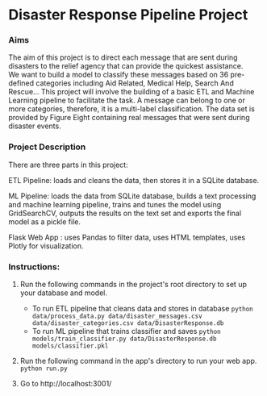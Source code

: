 # Disaster Response Pipeline Project

### Aims
The aim of this project is to direct each message  that are sent during disasters to the relief agency that can provide the quickest assistance.  
We want to build a model to classify these messages based on 36 pre-defined categories including Aid Related, Medical Help, Search And Rescue...
This project will involve the building of a basic ETL and Machine Learning pipeline to facilitate the task.
A message can belong to one or more categories, therefore, it is a multi-label classification.
The data set is provided by Figure Eight containing real messages that were sent during disaster events.

### Project Description
There are three parts in this project:

ETL Pipeline: loads and cleans the data, then stores it in a SQLite database.

ML Pipeline: loads the data from SQLite database, builds a text processing and machine learning pipeline, trains and tunes the model using GridSearchCV, outputs the results on the text set and exports the final model as a pickle file.

Flask Web App : uses Pandas to filter data, uses HTML templates, uses Plotly for visualization.

### Instructions:
1. Run the following commands in the project's root directory to set up your database and model.

    - To run ETL pipeline that cleans data and stores in database
        `python data/process_data.py data/disaster_messages.csv data/disaster_categories.csv data/DisasterResponse.db`
    - To run ML pipeline that trains classifier and saves
        `python models/train_classifier.py data/DisasterResponse.db models/classifier.pkl`

2. Run the following command in the app's directory to run your web app.
    `python run.py`

3. Go to http://localhost:3001/
